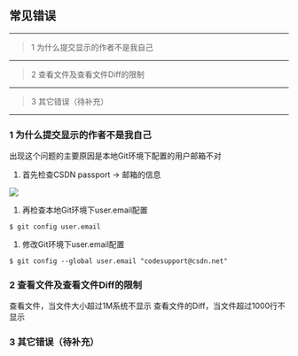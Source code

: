## 常见错误

----------
> 1 为什么提交显示的作者不是我自己

----------
> 2 查看文件及查看文件Diff的限制

----------
> 3 其它错误（待补充）

----------

### 1 为什么提交显示的作者不是我自己

出现这个问题的主要原因是本地Git环境下配置的用户邮箱不对

1. 首先检查CSDN passport -> 邮箱的信息

![](/images/FAQ_0_10_1.png)

1. 再检查本地Git环境下user.email配置

```
$ git config user.email
```
1. 修改Git环境下user.email配置
```
$ git config --global user.email "codesupport@csdn.net"
```

### 2 查看文件及查看文件Diff的限制
查看文件，当文件大小超过1M系统不显示
查看文件的Diff，当文件超过1000行不显示

### 3 其它错误（待补充）

